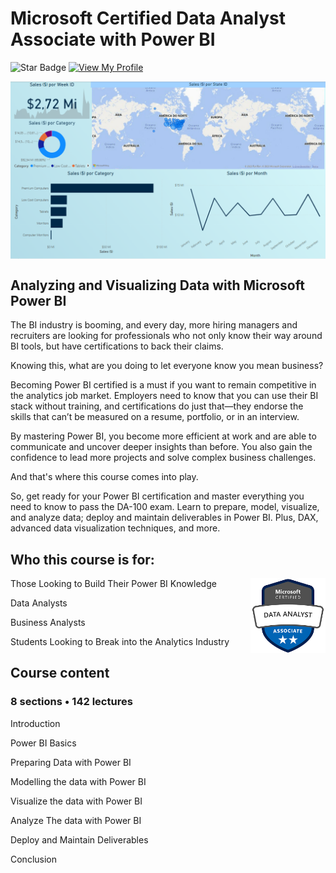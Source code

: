<h1> Microsoft Certified Data Analyst Associate with Power BI </h1>

![Star Badge](https://img.shields.io/static/v1?label=%F0%9F%8C%9F&message=If%20Useful&style=style=flat&color=BC4E99) 
[![View My Profile](https://img.shields.io/badge/View-My_Profile-green?logo=GitHub)](https://github.com/eriksensousa) 

<img src="/dashboard.png" align="center" width="1040" />

## Analyzing and Visualizing Data with Microsoft Power BI
The BI industry is booming, and every day, more hiring managers and recruiters are looking for professionals who not only know their way around BI tools, but have certifications to back their claims.

<p align="center">

Knowing this, what are you doing to let everyone know you mean business?

Becoming Power BI certified is a must if you want to remain competitive in the analytics job market. Employers need to know that you can use their BI stack without training, and certifications do just that—they endorse the skills that can’t be measured on a resume, portfolio, or in an interview.

By mastering Power BI, you become more efficient at work and are able to communicate and uncover deeper insights than before. You also gain the confidence to lead more projects and solve complex business challenges.

And that's where this course comes into play.


So, get ready for your Power BI certification and master everything you need to know to pass the DA-100 exam. Learn to prepare, model, visualize, and analyze data; deploy and maintain deliverables in Power BI. Plus, DAX, advanced data visualization techniques, and more.



## Who this course is for:
Those Looking to Build Their Power BI Knowledge <img src="/Badge.png" align="right" width="120" />


Data Analysts


Business Analysts


Students Looking to Break into the Analytics Industry


## Course content 
### 8 sections • 142 lectures 

Introduction


Power BI Basics


Preparing Data with Power BI


Modelling the data with Power BI


Visualize the data with Power BI


Analyze The data with Power BI


Deploy and Maintain Deliverables


Conclusion

